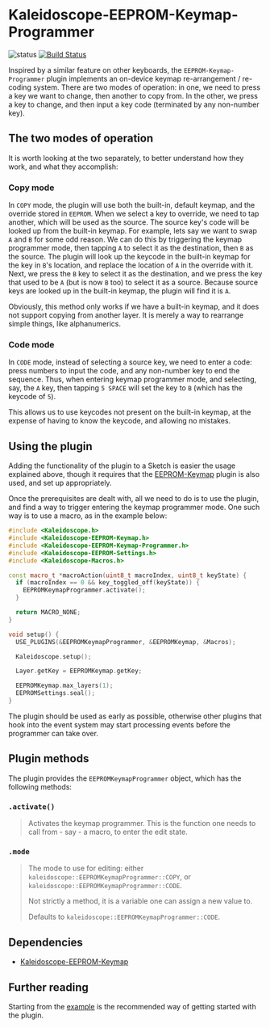 # Kaleidoscope-EEPROM-Keymap-Programmer

![status][st:experimental] [![Build Status][travis:image]][travis:status]

 [travis:image]: https://travis-ci.org/keyboardio/Kaleidoscope-EEPROM-Keymap-Programmer.svg?branch=master
 [travis:status]: https://travis-ci.org/keyboardio/Kaleidoscope-EEPROM-Keymap-Programmer

 [st:stable]: https://img.shields.io/badge/stable-✔-black.svg?style=flat&colorA=44cc11&colorB=494e52
 [st:broken]: https://img.shields.io/badge/broken-X-black.svg?style=flat&colorA=e05d44&colorB=494e52
 [st:experimental]: https://img.shields.io/badge/experimental----black.svg?style=flat&colorA=dfb317&colorB=494e52

Inspired by a similar feature on other keyboards, the `EEPROM-Keymap-Programmer`
plugin implements an on-device keymap re-arrangement / re-coding system. There
are two modes of operation: in one, we need to press a key we want to change,
then another to copy from. In the other, we press a key to change, and then
input a key code (terminated by any non-number key).

## The two modes of operation

It is worth looking at the two separately, to better understand how they work,
and what they accomplish:

### Copy mode

In `COPY` mode, the plugin will use both the built-in, default keymap, and the
override stored in `EEPROM`. When we select a key to override, we need to tap
another, which will be used as the source. The source key's code will be looked
up from the built-in keymap. For example, lets say we want to swap `A` and `B`
for some odd reason. We can do this by triggering the keymap programmer mode,
then tapping `A` to select it as the destination, then `B` as the source. The
plugin will look up the keycode in the built-in keymap for the key in `B`'s
location, and replace the location of `A` in the override with it. Next, we
press the `B` key to select it as the destination, and we press the key that
used to be `A` (but is now `B` too) to select it as a source. Because source
keys are looked up in the built-in keymap, the plugin will find it is `A`.

Obviously, this method only works if we have a built-in keymap, and it does not
support copying from another layer. It is merely a way to rearrange simple
things, like alphanumerics.

### Code mode

In `CODE` mode, instead of selecting a source key, we need to enter a code:
press numbers to input the code, and any non-number key to end the sequence.
Thus, when entering keymap programmer mode, and selecting, say, the `A` key,
then tapping `5 SPACE` will set the key to `B` (which has the keycode of `5`).

This allows us to use keycodes not present on the built-in keymap, at the
expense of having to know the keycode, and allowing no mistakes.

## Using the plugin

Adding the functionality of the plugin to a Sketch is easier the usage explained
above, though it requires that the [EEPROM-Keymap][plugin:eeprom-keymap] plugin
is also used, and set up appropriately.

Once the prerequisites are dealt with, all we need to do is to use the plugin,
and find a way to trigger entering the keymap programmer mode. One such way is
to use a macro, as in the example below:

```c++
#include <Kaleidoscope.h>
#include <Kaleidoscope-EEPROM-Keymap.h>
#include <Kaleidoscope-EEPROM-Keymap-Programmer.h>
#include <Kaleidoscope-EEPROM-Settings.h>
#include <Kaleidoscope-Macros.h>

const macro_t *macroAction(uint8_t macroIndex, uint8_t keyState) {
  if (macroIndex == 0 && key_toggled_off(keyState)) {
    EEPROMKeymapProgrammer.activate();
  }

  return MACRO_NONE;
}

void setup() {
  USE_PLUGINS(&EEPROMKeymapProgrammer, &EEPROMKeymap, &Macros);

  Kaleidoscope.setup();

  Layer.getKey = EEPROMKeymap.getKey;

  EEPROMKeymap.max_layers(1);
  EEPROMSettings.seal();
}
```

The plugin should be used as early as possible, otherwise other plugins that
hook into the event system may start processing events before the programmer can
take over.

## Plugin methods

The plugin provides the `EEPROMKeymapProgrammer` object, which has the following methods:

### `.activate()`

> Activates the keymap programmer. This is the function one needs to call from -
> say - a macro, to enter the edit state.

### `.mode`

> The mode to use for editing: either
> `kaleidoscope::EEPROMKeymapProgrammer::COPY`, or
> `kaleidoscope::EEPROMKeymapProgrammer::CODE`.
>
> Not strictly a method, it is a variable one can assign a new value to.
>
> Defaults to `kaleidoscope::EEPROMKeymapProgrammer::CODE`.

## Dependencies

* [Kaleidoscope-EEPROM-Keymap][plugin:eeprom-keymap]

  [plugin:eeprom-keymap]: https://github.com/keyboardio/Kaleidoscope-EEPROM-Keymap

## Further reading

Starting from the [example][plugin:example] is the recommended way of getting
started with the plugin.

  [plugin:example]: https://github.com/keyboardio/Kaleidoscope-EEPROM-Keymap-Programmer/blob/master/examples/EEPROM-Keymap-Programmer/EEPROM-Keymap-Programmer.ino
